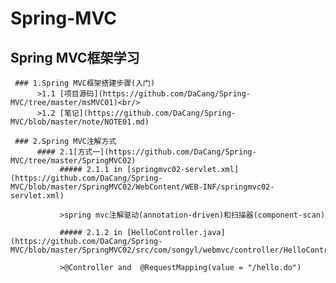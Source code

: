 # Spring-MVC

## Spring MVC框架学习

     ### 1.Spring MVC框架搭建步骤(入门)
          >1.1 [项目源码](https://github.com/DaCang/Spring-MVC/tree/master/msMVC01)<br/>
          >1.2 [笔记](https://github.com/DaCang/Spring-MVC/blob/master/note/NOTE01.md)

     ### 2.Spring MVC注解方式
          #### 2.1[方式一](https://github.com/DaCang/Spring-MVC/tree/master/SpringMVC02)
               ##### 2.1.1 in [springmvc02-servlet.xml](https://github.com/DaCang/Spring-MVC/blob/master/SpringMVC02/WebContent/WEB-INF/springmvc02-servlet.xml) 

               >spring mvc注解驱动(annotation-driven)和扫描器(component-scan) 

               ##### 2.1.2 in [HelloController.java](https://github.com/DaCang/Spring-MVC/blob/master/SpringMVC02/src/com/songyl/webmvc/controller/HelloController.java)

               >@Controller and  @RequestMapping(value = "/hello.do")
     
   
